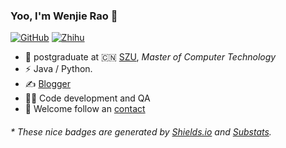 <!-- ### Hi there 👋
👋. I am Jackyrwj from The ShenZhen University.   
🔭. My current research interest includes EEG Emotion Recognition and Network Pruning.   
🤔. My job is quality assurance.
😄. Welcome to follow. 
## ⚡ Platforms
![Android](https://img.shields.io/badge/Android-3DDC84?style=for-the-badge&logo=android&logoColor=white)
![Linux](https://img.shields.io/badge/Linux-FCC624?style=for-the-badge&logo=linux&logoColor=black)
![Ubuntu](https://img.shields.io/badge/Ubuntu-E95420?style=for-the-badge&logo=ubuntu&logoColor=white)
![Windows](https://img.shields.io/badge/Windows-0078D6?style=for-the-badge&logo=windows&logoColor=white)
## ⚡ Tec Stacks
![Java](https://img.shields.io/badge/-java-E34A86?style=flat-square&logo=java)
![Python](https://img.shields.io/badge/-Python-black?style=flat-square&logo=Python)
![Redis](https://img.shields.io/badge/-Redis-black?style=flat-square&logo=Redis)
![Git](https://img.shields.io/badge/-Git-black?style=flat-square&logo=git)
![GitHub](https://img.shields.io/badge/-GitHub-181717?style=flat-square&logo=github)
![GitLab](https://img.shields.io/badge/-GitLab-FCA121?style=flat-square&logo=gitlab)
<img alt="[VS Code" src="https://img.shields.io/badge/-VSCode-%23007ACC?style=flat-square&logo=visual-studio-code" />
## 🌎 Find me
- blog: [Jackyrwj](https://jackyrwj.github.io/):memo:    
- email: <a href="mailto:raowenjieszu@foxmail.com">raowenjieszu@foxmail.com</a>:e-mail: -->




### Yoo, I'm Wenjie Rao 👋

[![GitHub](https://img.shields.io/badge/dynamic/json?url=https%3A%2F%2Fapi.swo.moe%2Fstats%2Fgithub%2Fjackyrwj&query=count&color=181717&label=GitHub&labelColor=282c34&logo=github&suffix=+follows&cacheSeconds=3600)](https://github.com/jackyrwj)
[![Zhihu](https://img.shields.io/badge/dynamic/json?url=https%3A%2F%2Fapi.swo.moe%2Fstats%2Fzhihu%2Frao-wen-jie-12&query=count&color=282c34&label=%E7%9F%A5%E4%B9%8E&labelColor=0084ff&logo=zhihu&logoColor=ffffff&suffix=+%E5%85%B3%E6%B3%A8&cacheSeconds=3600)](https://www.zhihu.com/people/rao-wen-jie-12)

- 🍻 postgraduate at 🇨🇳 [SZU](https://www.szu.edu.cn), _Master of Computer Technology_
- ⚡ Java / Python.
- ✍️ [Blogger](https://jackyrwj)
- 👩‍💻 Code development and QA
- 📧 Welcome follow an [contact](mailto:raowenjieszu@foxmail.com)

<h6>* These nice badges are generated by <a href="https://shields.io/">Shields.io</a> and <a href="https://github.com/spencerwooo/Substats">Substats</a>.</h6>

